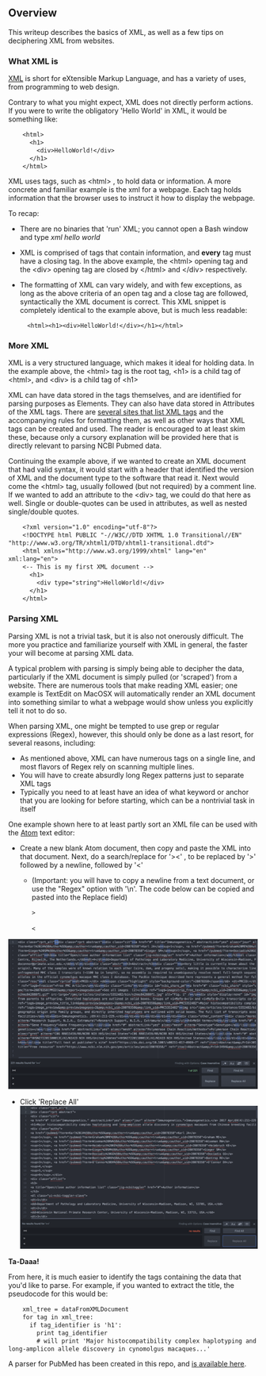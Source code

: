 ## Overview
This writeup describes the basics of XML, as well as a few tips on deciphering XML from websites.

### What XML is
[XML](https://www.w3schools.com/xml/xml_whatis.asp) is short for eXtensible Markup Language, and has a variety of uses, from programming to web design. 

Contrary to what you might expect, XML does not directly perform actions. If you were to write the obligatory 'Hello World' in XML, it would be something like:

        <html>
          <h1>
            <div>HelloWorld!</div>
          </h1>
        </html>

XML uses tags, such as \<html> , to hold data or information.  A more concrete and familiar example is the xml for a webpage. Each tag holds information that the browser uses to instruct it how to display the webpage. 

To recap:
* There are no binaries that 'run' XML; you cannot open a Bash window and type _xml hello world_
* XML is comprised of tags that contain information, and **every** tag must have a closing tag. In the above example, the \<html> opening tag and the \<div> opening tag are closed by \</html> and \</div> respectively.
* The formatting of XML can vary widely, and with few exceptions, as long as the above criteria of an open tag and a close tag are followed, syntactically the XML document is correct.  This XML snippet is completely identical to the example above, but is much less readable:

        <html><h1><div>HelloWorld!</div></h1></html>
        
### More XML
XML is a very structured language, which makes it ideal for holding data.  In the example above, the \<html> tag is the root tag, \<h1> is a child tag of \<html>, and \<div> is a child tag of \<h1>

XML can have data stored in the tags themselves, and are identified for parsing purposes as Elements. They can also have data stored in Attributes of the XML tags. There are [several sites that list XML tags](https://www.w3schools.com/xml/xml_elements.asp) and the accompanying rules for formatting them, as well as other ways that XML tags can be created and used. The reader is encouraged to at least skim these, because only a cursory explanation will be provided here that is directly relevant to parsing NCBI Pubmed data.

Continuing the example above, if we wanted to create an XML document that had valid syntax, it would start with a header that identified the version of XML and the document type to the software that read it. Next would come the \<html> tag, usually followed (but not required) by a comment line.  If we wanted to add an attribute to the \<div> tag, we could do that here as well. Single or double-quotes can be used in attributes, as well as nested single/double quotes.


        <?xml version="1.0" encoding="utf-8"?>
        <!DOCTYPE html PUBLIC "-//W3C//DTD XHTML 1.0 Transitional//EN" "http://www.w3.org/TR/xhtml1/DTD/xhtml1-transitional.dtd">
        <html xmlns="http://www.w3.org/1999/xhtml" lang="en" xml:lang="en">
        <-- This is my first XML document -->
          <h1>
            <div type="string">HelloWorld!</div>
          </h1>
        </html>
        
### Parsing XML
Parsing XML is not a trivial task, but it is also not onerously difficult. The more you practice and familiarize yourself with XML in general, the faster your will become at parsing XML data.

A typical problem with parsing is simply being able to decipher the data, particularly if the XML document is simply pulled (or 'scraped') from a website. There are numerous tools that make reading XML easier; one example is TextEdit on MacOSX will automatically render an XML document into something similar to what a webpage would show unless you explicitly tell it not to do so.

When parsing XML, one might be tempted to use grep or regular expressions (Regex), however, this should only be done as a last resort, for several reasons, including:
* As mentioned above, XML can have numerous tags on a single line, and most flavors of Regex rely on scanning multiple lines.
* You will have to create absurdly long Regex patterns just to separate XML tags
* Typically you need to at least have an idea of what keyword or anchor that you are looking for before starting, which can be a nontrivial task in itself

One example shown here to at least partly sort an XML file can be used with the [Atom](https://atom.io) text editor:

* Create a new blank Atom document, then copy and paste the XML into that document.  Next, do a search/replace for '><' , to be replaced by '>' followed by a newline, followed by '<' 
  * (Important: you will have to copy a newline from a text document, or use the "Regex" option with '\n'.  The code below can be copied and pasted into the Replace field)

        >
        
        <

![](https://github.com/disulfidebond/citations_from_NCBI/blob/master/parsingTrick1_ATOM.png)

* Click 'Replace All'
![](https://github.com/disulfidebond/citations_from_NCBI/blob/master/parsingTrick2_ATOM.png)

**Ta-Daaa!**

From here, it is much easier to identify the tags containing the data that you'd like to parse.  For example, if you wanted to extract the title, the pseudocode for this would be:

        xml_tree = dataFromXMLDocument
        for tag in xml_tree:
          if tag_identifier is 'h1':
            print tag_identifier
            # will print 'Major histocompatibility complex haplotyping and long-amplicon allele discovery in cynomolgus macaques...'
            
A parser for PubMed has been created in this repo, and [is available here]().
